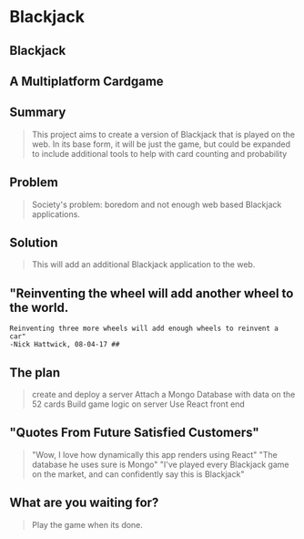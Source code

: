# Blackjack #

<!--
> This material was originally posted [here](http://www.quora.com/What-is-Amazons-approach-to-product-development-and-product-management). It is reproduced here for posterities sake.

There is an approach called "working backwards" that is widely used at Amazon. They work backwards from the customer, rather than starting with an idea for a product and trying to bolt customers onto it. While working backwards can be applied to any specific product decision, using this approach is especially important when developing new products or features.

For new initiatives a product manager typically starts by writing an internal press release announcing the finished product. The target audience for the press release is the new/updated product's customers, which can be retail customers or internal users of a tool or technology. Internal press releases are centered around the customer problem, how current solutions (internal or external) fail, and how the new product will blow away existing solutions.

If the benefits listed don't sound very interesting or exciting to customers, then perhaps they're not (and shouldn't be built). Instead, the product manager should keep iterating on the press release until they've come up with benefits that actually sound like benefits. Iterating on a press release is a lot less expensive than iterating on the product itself (and quicker!).

If the press release is more than a page and a half, it is probably too long. Keep it simple. 3-4 sentences for most paragraphs. Cut out the fat. Don't make it into a spec. You can accompany the press release with a FAQ that answers all of the other business or execution questions so the press release can stay focused on what the customer gets. My rule of thumb is that if the press release is hard to write, then the product is probably going to suck. Keep working at it until the outline for each paragraph flows.

Oh, and I also like to write press-releases in what I call "Oprah-speak" for mainstream consumer products. Imagine you're sitting on Oprah's couch and have just explained the product to her, and then you listen as she explains it to her audience. That's "Oprah-speak", not "Geek-speak".

Once the project moves into development, the press release can be used as a touchstone; a guiding light. The product team can ask themselves, "Are we building what is in the press release?" If they find they're spending time building things that aren't in the press release (overbuilding), they need to ask themselves why. This keeps product development focused on achieving the customer benefits and not building extraneous stuff that takes longer to build, takes resources to maintain, and doesn't provide real customer benefit (at least not enough to warrant inclusion in the press release).
 -->

## Blackjack ##

## A Multiplatform Cardgame ##

## Summary ##
  > This project aims to create a version of Blackjack that is played on the web. In its base form, it will be just the game, but could be expanded to include additional tools to help with card counting and probability

## Problem ##
  > Society's problem: boredom and not enough web based Blackjack applications.

## Solution ##
  > This will add an additional Blackjack application to the web.

## "Reinventing the wheel will add another wheel to the world.
    Reinventing three more wheels will add enough wheels to reinvent a car"
    -Nick Hattwick, 08-04-17 ##

## The plan ##
  > create and deploy a server
  > Attach a Mongo Database with data on the 52 cards
  > Build game logic on server
  > Use React front end

## "Quotes From Future Satisfied Customers" ##
  > "Wow, I love how dynamically this app renders using React"
  > "The database he uses sure is Mongo"
  > "I've played every Blackjack game on the market, and can confidently say this is Blackjack"

## What are you waiting for? ##
  > Play the game when its done.